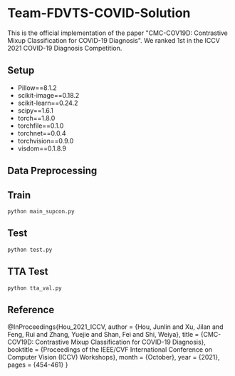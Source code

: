 # Team-FDVTS-COVID-Solution


This is the official implementation of the paper "CMC-COV19D: Contrastive Mixup Classification for COVID-19 Diagnosis". 
We ranked 1st in the ICCV 2021 COVID-19 Diagnosis Competition.

## Setup
+ Pillow==8.1.2
+ scikit-image==0.18.2
+ scikit-learn==0.24.2
+ scipy==1.6.1
+ torch==1.8.0
+ torchfile==0.1.0
+ torchnet==0.0.4
+ torchvision==0.9.0
+ visdom==0.1.8.9

## Data Preprocessing


## Train
```
python main_supcon.py
```

## Test
```
python test.py
```

## TTA Test
```
python tta_val.py
```


## Reference
@InProceedings{Hou_2021_ICCV,
    author    = {Hou, Junlin and Xu, Jilan and Feng, Rui and Zhang, Yuejie and Shan, Fei and Shi, Weiya},
    title     = {CMC-COV19D: Contrastive Mixup Classification for COVID-19 Diagnosis},
    booktitle = {Proceedings of the IEEE/CVF International Conference on Computer Vision (ICCV) Workshops},
    month     = {October},
    year      = {2021},
    pages     = {454-461}
}

